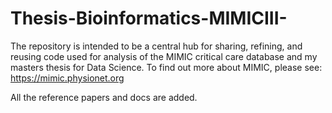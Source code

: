 # Thesis-Bioinformatics-MIMICIII-
The repository is intended to be a central hub for sharing, refining, and reusing code used for analysis of the MIMIC critical care database and my masters thesis for Data Science. To find out more about MIMIC, please see: https://mimic.physionet.org

All the reference papers and docs are added.
